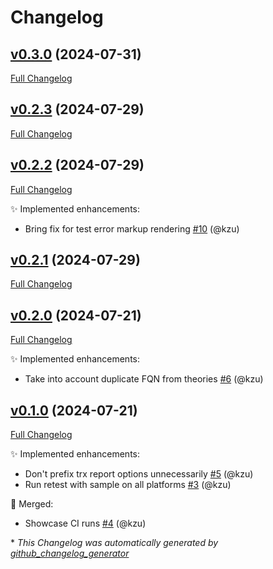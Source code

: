 # Changelog

## [v0.3.0](https://github.com/devlooped/dotnet-retest/tree/v0.3.0) (2024-07-31)

[Full Changelog](https://github.com/devlooped/dotnet-retest/compare/v0.2.3...v0.3.0)

## [v0.2.3](https://github.com/devlooped/dotnet-retest/tree/v0.2.3) (2024-07-29)

[Full Changelog](https://github.com/devlooped/dotnet-retest/compare/v0.2.2...v0.2.3)

## [v0.2.2](https://github.com/devlooped/dotnet-retest/tree/v0.2.2) (2024-07-29)

[Full Changelog](https://github.com/devlooped/dotnet-retest/compare/v0.2.1...v0.2.2)

:sparkles: Implemented enhancements:

- Bring fix for test error markup rendering [\#10](https://github.com/devlooped/dotnet-retest/pull/10) (@kzu)

## [v0.2.1](https://github.com/devlooped/dotnet-retest/tree/v0.2.1) (2024-07-29)

[Full Changelog](https://github.com/devlooped/dotnet-retest/compare/v0.2.0...v0.2.1)

## [v0.2.0](https://github.com/devlooped/dotnet-retest/tree/v0.2.0) (2024-07-21)

[Full Changelog](https://github.com/devlooped/dotnet-retest/compare/v0.1.0...v0.2.0)

:sparkles: Implemented enhancements:

- Take into account duplicate FQN from theories [\#6](https://github.com/devlooped/dotnet-retest/pull/6) (@kzu)

## [v0.1.0](https://github.com/devlooped/dotnet-retest/tree/v0.1.0) (2024-07-21)

[Full Changelog](https://github.com/devlooped/dotnet-retest/compare/cc678481a604157a20545f0a37a4fe7e119a77b3...v0.1.0)

:sparkles: Implemented enhancements:

- Don't prefix trx report options unnecessarily [\#5](https://github.com/devlooped/dotnet-retest/pull/5) (@kzu)
- Run retest with sample on all platforms [\#3](https://github.com/devlooped/dotnet-retest/pull/3) (@kzu)

:twisted_rightwards_arrows: Merged:

- Showcase CI runs [\#4](https://github.com/devlooped/dotnet-retest/pull/4) (@kzu)



\* *This Changelog was automatically generated by [github_changelog_generator](https://github.com/github-changelog-generator/github-changelog-generator)*
